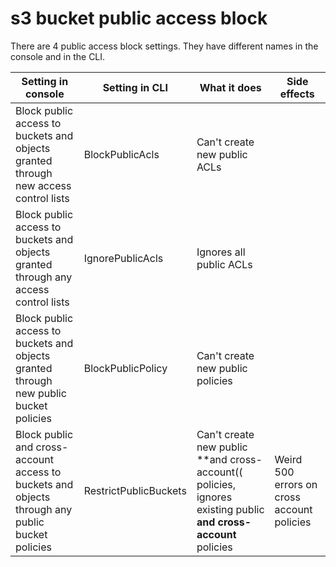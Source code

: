 # s3 bucket public access block

There are 4 public access block settings. They have different names in the console and in the CLI.

Setting in console | Setting in CLI | What it does | Side effects
--- | --- | --- | ---
Block public access to buckets and objects granted through new access control lists | BlockPublicAcls | Can't create new public ACLs |
Block public access to buckets and objects granted through any access control lists | IgnorePublicAcls | Ignores all public ACLs |
Block public access to buckets and objects granted through new public bucket policies | BlockPublicPolicy | Can't create new public policies |
Block public and cross-account access to buckets and objects through any public bucket policies | RestrictPublicBuckets | Can't create new public **and cross-account(( policies, ignores existing public **and cross-account** policies | Weird 500 errors on cross account policies

